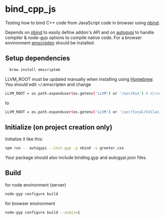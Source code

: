 bind_cpp_js
=============
Testing how to bind C++ code from JavaScript code in browser using [nbind](https://github.com/charto/nbind).

Depends on [nbind](https://github.com/charto/nbind) to easily define addon's API and on [autogypi](https://github.com/charto/autogypi) to handle compiler & node-gyp options to compile native code. For a browser environment [emscripten](http://kripken.github.io/emscripten-site/) should be installed.

## Setup dependencies

```bash
  brew install emscriptem
```
LLVM_ROOT must be updated manually when installing using [Homebrew](http://brew.sh). You should edit ~/.emscripten
and change

```bash
LLVM_ROOT = os.path.expanduser(os.getenv('LLVM') or '/usr/bin') # directory
```
to

```bash
LLVM_ROOT = os.path.expanduser(os.getenv('LLVM') or '/usr/local/Cellar/llvm/3.2/bin') # directory
```

## Initialize (on project creation only)

Initialize it like this:

```bash
npm run -- autogypi --init-gyp -p nbind -s greeter.cxx
```


Your package should also include binding.gyp and autogypi.json files.

## Build

for node environment (server)

```bash
node-gyp configure build
```

for browser environment
```bash
node-gyp configure build --asmjs=1
```
